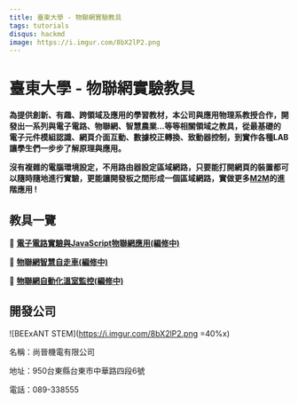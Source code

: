 ```yaml
---
title: 臺東大學 - 物聯網實驗教具
tags: tutorials
disqus: hackmd
image: https://i.imgur.com/8bX2lP2.png
---
```





# 臺東大學 - 物聯網實驗教具

**為提供創新、有趣、跨領域及應用的學習教材，本公司與應用物理系教授合作，開發出一系列與電子電路、物聯網、智慧農業...等等相關領域之教具，從最基礎的電子元件模組認識、網頁介面互動、數據校正轉換、致動器控制，到實作各種LAB讓學生們一步步了解原理與應用。**

**沒有複雜的電腦環境設定，不用路由器設定區域網路，只要能打開網頁的裝置都可以隨時隨地進行實驗，更能讓開發板之間形成一個區域網路，實做更多[M2M](https://zh.wikipedia.org/wiki/%E6%A9%9F%E5%99%A8%E5%B0%8D%E6%A9%9F%E5%99%A8)的進階應用 !**

## 教具一覽

:blue_book: [**電子電路實驗與JavaScript物聯網應用(編修中)**](/c/8Q89ww-EQlOg8zy7XSTlCw)

:blue_book: [**物聯網智慧自走車(編修中)**](/c/5c7ggGf0Spqql5Gy31Cqzg)

:blue_book: [**物聯網自動化溫室監控(編修中)**](/c/PJIS24sFR76axKI0xOrnjQ)


## 開發公司

![BEExANT STEM](https://i.imgur.com/8bX2lP2.png =40%x)

名稱：尚晉機電有限公司

地址：950台東縣台東市中華路四段6號

電話：089-338555

